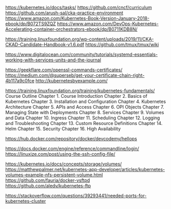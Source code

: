 <!-- links:  -->
https://kubernetes.io/docs/tasks/
https://github.com/cncf/curriculum
https://github.com/arush-sal/cka-practice-environment
https://www.amazon.com/Kubernetes-Book-Version-January-2018-ebook/dp/B072TS9ZQZ
https://www.amazon.com/DevOps-Kubernetes-Accelerating-container-orchestrators-ebook/dp/B0711KDB8N/
<!-- --- -->
https://training.linuxfoundation.org/wp-content/uploads/2019/11/CKA-CKAD-Candidate-Handbook-v1.6.pdf
https://github.com/tmux/tmux/wiki
<!-- --- -->
https://www.digitalocean.com/community/tutorials/systemd-essentials-working-with-services-units-and-the-journal
<!-- --- OpenSSL / CERT -->
https://geekflare.com/openssl-commands-certificates/
https://medium.com/@superseb/get-your-certificate-chain-right-4b117a9c0fce
http://kubernetesbyexample.com/
<!-- https://www.digitalocean.com/community/tutorials/openssl-essentials-working-with-ssl-certificates-private-keys-and-csrs -->
<!-- Kubernetes Fundamentals (LFS258) -->
https://training.linuxfoundation.org/training/kubernetes-fundamentals/
Course Outline
Chapter 1. Course Introduction
Chapter 2. Basics of Kubernetes
Chapter 3. Installation and Configuration
Chapter 4. Kubernetes Architecture
Chapter 5. APIs and Access
Chapter 6. OPI Objects
Chapter 7. Managing State with Deployments
Chapter 8. Services
Chapter 9. Volumes and Data
Chapter 10. Ingress
Chapter 11. Scheduling
Chapter 12. Logging and Troubleshooting
Chapter 13. Custom Resource Definitions
Chapter 14. Helm
Chapter 15. Security
Chapter 16. High Availability
<!-- My Resources -->
https://hub.docker.com/repository/docker/devcodemy/hellops
<!-- --- -->
https://docs.docker.com/engine/reference/commandline/login/
https://linuxize.com/post/using-the-ssh-config-file/
<!-- Work With File Systems -->
https://kubernetes.io/docs/concepts/storage/volumes/
https://matthewpalmer.net/kubernetes-app-developer/articles/kubernetes-volumes-example-nfs-persistent-volume.html
https://github.com/fauria/docker-vsftpd
https://github.com/aledv/kubernetes-ftp
<!-- External Port for k8s -->
https://stackoverflow.com/questions/39293441/needed-ports-for-kubernetes-cluster